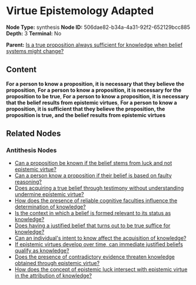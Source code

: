 # Virtue Epistemology Adapted

**Node Type:** synthesis
**Node ID:** 506dae82-b34a-4a31-92f2-652129bcc885
**Depth:** 3
**Terminal:** No

**Parent:** [Is a true proposition always sufficient for knowledge when belief systems might change?](is-a-true-proposition-always-sufficient-for-knowledge-when-belief-systems-might-change-antithesis-b0acdf61-c672-4e25-b410-036e693836f1.md)

## Content

**For a person to know a proposition, it is necessary that they believe the proposition**, **For a person to know a proposition, it is necessary for the proposition to be true**, **For a person to know a proposition, it is necessary that the belief results from epistemic virtues**, **For a person to know a proposition, it is sufficient that they believe the proposition, the proposition is true, and the belief results from epistemic virtues**

## Related Nodes

### Antithesis Nodes

- [Can a proposition be known if the belief stems from luck and not epistemic virtue?](can-a-proposition-be-known-if-the-belief-stems-from-luck-and-not-epistemic-virtue-antithesis-59848186-7900-4d4f-bbc8-9368479b98f8.md)
- [Can a person know a proposition if their belief is based on faulty reasoning?](can-a-person-know-a-proposition-if-their-belief-is-based-on-faulty-reasoning-antithesis-a816619b-142b-4cf6-b0d1-98216a4f10d0.md)
- [Does acquiring a true belief through testimony without understanding undermine epistemic virtue?](does-acquiring-a-true-belief-through-testimony-without-understanding-undermine-epistemic-virtue-antithesis-c3929664-1efe-45de-891a-60e91ddb624d.md)
- [How does the presence of reliable cognitive faculties influence the determination of knowledge?](how-does-the-presence-of-reliable-cognitive-faculties-influence-the-determination-of-knowledge-antithesis-ad35ada0-5b23-453b-9502-8d236a063005.md)
- [Is the context in which a belief is formed relevant to its status as knowledge?](is-the-context-in-which-a-belief-is-formed-relevant-to-its-status-as-knowledge-antithesis-f4c3d8f6-81e8-4abb-a597-fd2b9e55add9.md)
- [Does having a justified belief that turns out to be true suffice for knowledge?](does-having-a-justified-belief-that-turns-out-to-be-true-suffice-for-knowledge-antithesis-00e990ae-3f3d-46c7-a367-578c715b1fed.md)
- [Can an individual's intent to know affect the acquisition of knowledge?](can-an-individuals-intent-to-know-affect-the-acquisition-of-knowledge-antithesis-fde2c6d1-9e1b-463f-b554-2b136c77d0aa.md)
- [If epistemic virtues develop over time, can immediate justified beliefs qualify as knowledge?](if-epistemic-virtues-develop-over-time-can-immediate-justified-beliefs-qualify-as-knowledge-antithesis-e662f645-457f-4b73-8f47-11e70c2eafb6.md)
- [Does the presence of contradictory evidence threaten knowledge obtained through epistemic virtue?](does-the-presence-of-contradictory-evidence-threaten-knowledge-obtained-through-epistemic-virtue-antithesis-8baa3c34-7b96-4382-baed-e07466b532b7.md)
- [How does the concept of epistemic luck intersect with epistemic virtue in the attribution of knowledge?](how-does-the-concept-of-epistemic-luck-intersect-with-epistemic-virtue-in-the-attribution-of-knowledge-antithesis-41b0cdaf-50b4-4ee6-8ca7-ea042e5e9f99.md)
